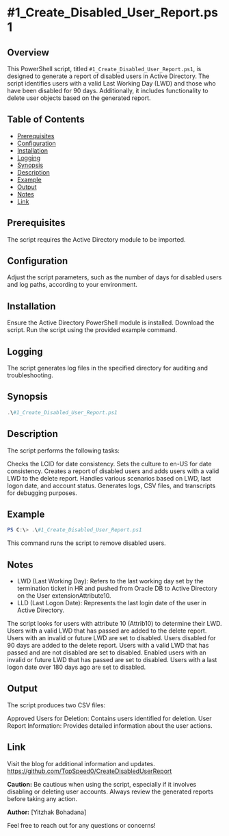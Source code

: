 # #1_Create_Disabled_User_Report.ps1

## Overview

This PowerShell script, titled `#1_Create_Disabled_User_Report.ps1`, is designed to generate a report of disabled users in Active Directory. The script identifies users with a valid Last Working Day (LWD) and those who have been disabled for 90 days. Additionally, it includes functionality to delete user objects based on the generated report.

## Table of Contents

- [Prerequisites](#Prerequisites)
- [Configuration](#Configuration)
- [Installation](#Installation)
- [Logging](#Logging)
- [Synopsis](#synopsis)
- [Description](#description)
- [Example](#example)
- [Output](#Output)
- [Notes](#notes)
- [Link](#link)


## Prerequisites
The script requires the Active Directory module to be imported.

## Configuration
Adjust the script parameters, such as the number of days for disabled users and log paths, according to your environment.

## Installation
Ensure the Active Directory PowerShell module is installed.
Download the script.
Run the script using the provided example command.

## Logging
The script generates log files in the specified directory for auditing and troubleshooting.

## Synopsis
```powershell
.\#1_Create_Disabled_User_Report.ps1
```

## Description
The script performs the following tasks:

Checks the LCID for date consistency.
Sets the culture to en-US for date consistency.
Creates a report of disabled users and adds users with a valid LWD to the delete report.
Handles various scenarios based on LWD, last logon date, and account status.
Generates logs, CSV files, and transcripts for debugging purposes.

## Example
```powershell
PS C:\> .\#1_Create_Disabled_User_Report.ps1
```
This command runs the script to remove disabled users.

## Notes
 - LWD (Last Working Day): Refers to the last working day set by the termination ticket in HR and pushed from Oracle DB to Active Directory on the User extensionAttribute10.
 - LLD (Last Logon Date): Represents the last login date of the user in Active Directory.

The script looks for users with attribute 10 (Attrib10) to determine their LWD.
Users with a valid LWD that has passed are added to the delete report.
Users with an invalid or future LWD are set to disabled.
Users disabled for 90 days are added to the delete report.
Users with a valid LWD that has passed and are not disabled are set to disabled.
Enabled users with an invalid or future LWD that has passed are set to disabled.
Users with a last logon date over 180 days ago are set to disabled.

## Output
The script produces two CSV files:

Approved Users for Deletion: Contains users identified for deletion.
User Report Information: Provides detailed information about the user actions.

## Link
Visit the blog for additional information and updates.
https://github.com/TopSpeed0/CreateDisabledUserReport

**Caution:** Be cautious when using the script, especially if it involves disabling or deleting user accounts. Always review the generated reports before taking any action.

**Author:** [Yitzhak Bohadana]

Feel free to reach out for any questions or concerns!
